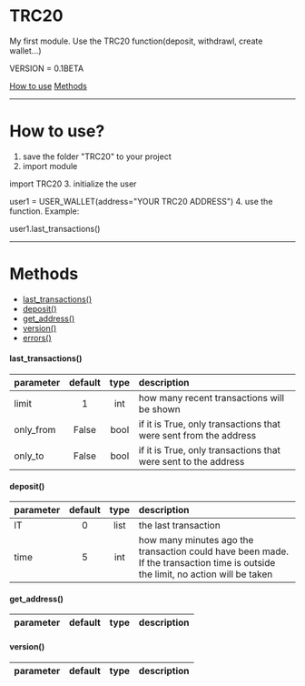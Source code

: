 # TRC20
My first module. Use the TRC20 function(deposit, withdrawl, create wallet...)

VERSION = 0.1BETA

[How to use](#HowToUse)
[Methods](#Methods)

***
# <a id="HowToUse">How to use?</a>

1. save the folder "TRC20" to your project
2. import module
 
import TRC20
3. initialize the user
  
user1 = USER_WALLET(address="YOUR TRC20 ADDRESS")
4. use the function. Example:
  
user1.last_transactions()
***
# <a id="Methods">Methods</a>
+ [last_transactions()](#lT)
+ [deposit()](#deposit)
+ [get_address()](#gA)
+ [version()](#version)
+ [errors()](#version)

#### <a id="lT">last_transactions()</a>
parameter | default | type | description |
:-------------|:------------:|:-------:|:----------------------------
limit | 1 | int | how many recent transactions will be shown
only_from | False | bool | if it is True, only transactions that were sent from the address
only_to | False | bool | if it is True, only transactions that were sent to the address

#### <a id="deposit">deposit()</a>
parameter | default | type | description |
:-------------|:------------:|:-------:|:----------------------------
lT | 0 | list | the last transaction
time | 5 | int | how many minutes ago the transaction could have been made. If the transaction time is outside the limit, no action will be taken

#### <a id="gA">get_address()</a>
parameter | default | type | description |
:-------------|:------------:|:-------:|:----------------------------


#### <a id="version">version()</a>
parameter | default | type | description |
:-------------|:------------:|:-------:|:----------------------------
